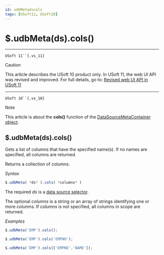 ```yaml
---
id: udbMetadscols
tags: [USoft11, USoft10]
---
```

# $.udbMeta(ds).cols()



----

`USoft 11``{.vs_11}`

> [!CAUTION]
> This article describes the USoft 10 product only.
> In USoft 11, the web UI API was revised and improved. For full details, go to:
> [Revised web UI API in USoft 11](/docs/Web_and_app_UIs/UDB_udb/Revised_web_UI_API_in_USoft_11.md)

----

`USoft 10``{.vs_10}`

> [!NOTE]
> This article is about the **cols()** function of the [DataSourceMetaContainer object](/docs/Web_and_app_UIs/UDB_DataSourceMetaContainer).

## **$.udbMeta(ds).cols()**

Gets a list of columns that have the specified name(s). If no names are specified, all columns are returned.

Returns a collection of columns.

*Syntax*

```js
$.udbMeta( *ds* ).cols( *columns* )
```

The required *ds* is a [data source selector](/docs/Web_and_app_UIs/UDB_DataSourceMetaContainer/UDB_DataSourceMetaContainer_object.md).

The optional *columns* is a string or an array of strings identifying one or more columns. If *columns* is not specified, all columns in scope are returned.

*Examples*

```js
$.udbMeta('EMP').cols();
```

```js
$.udbMeta('EMP').cols('EMPNO');
```

```js
$.udbMeta('EMP').cols(['EMPNO','NAME']);
```

 
